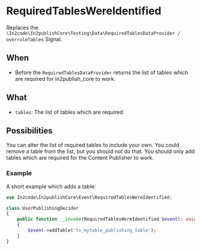 # RequiredTablesWereIdentified

Replaces the `\In2code\In2publishCore\Testing\Data\RequiredTablesDataProvider / overruleTables` Signal.

## When

* Before the `RequiredTablesDataProvider` returns the list of tables which are required for in2publish_core to work.

## What

* `tables`: The list of tables which are required.

## Possibilities

You can alter the list of required tables to include your own. You could remove a table from the list, but you should
not do that. You should only add tables which are required for the Content Publisher to work.

### Example

A short example which adds a table:

```php
use In2code\In2publishCore\Event\RequiredTablesWereIdentified;

class UserPublishingDecider
{
    public function __invoke(RequiredTablesWereIdentified $event): void
    {
        $event->addTable('tx_mytable_publishing_table');
    }
}
```
